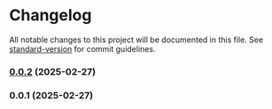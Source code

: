 # Changelog

All notable changes to this project will be documented in this file. See [standard-version](https://github.com/conventional-changelog/standard-version) for commit guidelines.

### [0.0.2](https://github.com/doeixd/create-converter/compare/v0.0.1...v0.0.2) (2025-02-27)

### 0.0.1 (2025-02-27)
